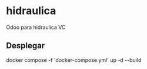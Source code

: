 # hidraulica
Odoo para hidraulica VC
## Desplegar 
docker compose -f 'docker-compose.yml' up -d --build 